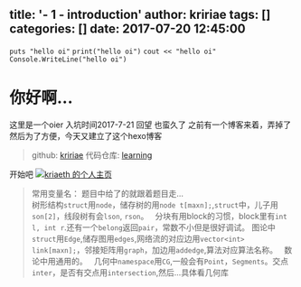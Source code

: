 title: '- 1 - introduction'
author: kririae
tags: []
categories: []
date: 2017-07-20 12:45:00
---
`puts "hello oi"`
`print("hello oi")`
`cout << "hello oi"`
`Console.WriteLine("hello oi")`

# 你好啊...

这里是一个oier 入坑时间2017-7-21
回望 也蛮久了
之前有一个博客来着，弄掉了
然后为了方便，今天又建立了这个hexo博客

> github: [kririae](https://github.com/kririae)
> 代码仓库: [learning](https://github/kriaeth/learning)

开始吧
<a href="http://bangumi.tv/user/kriaeth"><img src="http://bangumi.tv/chart/img/374318" border="0" alt="kriaeth 的个人主页" /></a>

> 常用变量名：
题目中给了的就跟着题目走...   
树形结构`struct`用`node`，储存树的用`node t[maxn];`,`struct`中，儿子用`son[2]`，线段树有会`lson`, `rson`。   
分块有用block的习惯，block里有`int l, int r`.还有一个`belong`返回`pair`，常数不小但是很好调试。
图论中`struct`用`Edge`,储存图用`edges`,网络流的对应边用`vector<int> link[maxn];`，邻接矩阵用`graph`，加边用`addedge`,算法对应算法名称。   
数论中用通用的。   
几何中`namespace`用`CG`,一般会有`Point`，`Segments`。交点`inter`，是否有交点用`intersection`,然后...具体看几何库   
